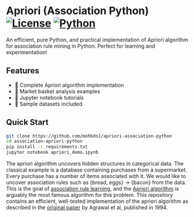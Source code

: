 # Apriori (Association Python) [![License](https://img.shields.io/badge/License-MIT-blue.svg)](LICENSE) [![Python](https://img.shields.io/badge/Python-3.8%2B-yellow)](https://python.org)

An efficient, pure Python, and practical implementation of Apriori algorithm for association rule mining in Python. Perfect for learning and experimentation!

## Features
- 🧠 Complete Apriori algorithm implementation
- 🛒 Market basket analysis examples
- 📝 Jupyter notebook tutorials
- 📁 Sample datasets included

## Quick Start
```bash
git clone https://github.com/mohbds1/apriori-association-python
cd association-apriori-python
pip install -r requirements.txt
jupyter notebook apriori_demo.ipynb
```

The apriori algorithm uncovers hidden structures in categorical data.
The classical example is a database containing purchases from a supermarket.
Every purchase has a number of items associated with it.
We would like to uncover association rules such as {bread, eggs} -> {bacon} from the data.
This is the goal of [association rule learning](https://en.wikipedia.org/wiki/Association_rule_learning), and the [Apriori algorithm](https://en.wikipedia.org/wiki/Apriori_algorithm) is arguably the most famous algorithm for this problem.
This repository contains an efficient, well-tested implementation of the apriori algorithm as described in the [original paper](https://www.macs.hw.ac.uk/~dwcorne/Teaching/agrawal94fast.pdf) by Agrawal et al, published in 1994.
